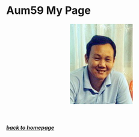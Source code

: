 <p align="center">
  <H1>Aum59 My Page</H1>
</p>
<p align="center"> 
  <img src="/pictures/aumpic.jpg"/>
</p>

<br>

##### [*back to homepage*](https://aum59github.io/aum59/index.md)